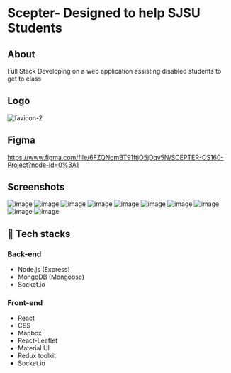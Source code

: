 # Scepter- Designed to help SJSU Students
## About
Full Stack Developing on a web application assisting disabled students to get to class
##  Logo 
![favicon-2](https://user-images.githubusercontent.com/114326015/208852320-8471755b-95a2-4537-9290-ca14c7f4e0a3.png)
##  Figma 
https://www.figma.com/file/6FZQNomBT91ftjO5jDqv5N/SCEPTER-CS160-Project?node-id=0%3A1
##  Screenshots
![image](https://user-images.githubusercontent.com/114326015/208817566-98afa2eb-5e97-4067-bd84-71208fc08faa.png)
![image](https://user-images.githubusercontent.com/114326015/208817731-3d3f257a-a26e-4192-92d5-2460603b83b5.png)
![image](https://user-images.githubusercontent.com/114326015/208817799-c03282eb-b9a1-4ded-9a69-2e23d6c54108.png)
![image](https://user-images.githubusercontent.com/114326015/208817894-a6a1b37d-99ed-4477-817a-705c662d4ba6.png)
![image](https://user-images.githubusercontent.com/114326015/208817968-c3a59d30-ffea-40fe-980b-5e783858c133.png)
![image](https://user-images.githubusercontent.com/114326015/208818022-1fe61e50-ebee-42e2-b95b-fba22135b2db.png)
![image](https://user-images.githubusercontent.com/114326015/208818091-9a54e5fd-8fc0-411f-b0d6-ea9bb148c310.png)
![image](https://user-images.githubusercontent.com/114326015/208818121-c0c5f824-3855-41c2-bc06-4afa57f181f9.png)
![image](https://user-images.githubusercontent.com/114326015/208818155-e8ee702f-b4a6-454f-9b56-5502f742a54a.png)
![image](https://user-images.githubusercontent.com/114326015/208818198-f83e3708-27ff-4e1e-ab5d-28d99a699dd2.png)

## 🤖 Tech stacks
### Back-end
* Node.js (Express)
* MongoDB (Mongoose)
* Socket.io
### Front-end
* React
* CSS
* Mapbox
* React-Leaflet
* Material UI
* Redux toolkit
* Socket.io

